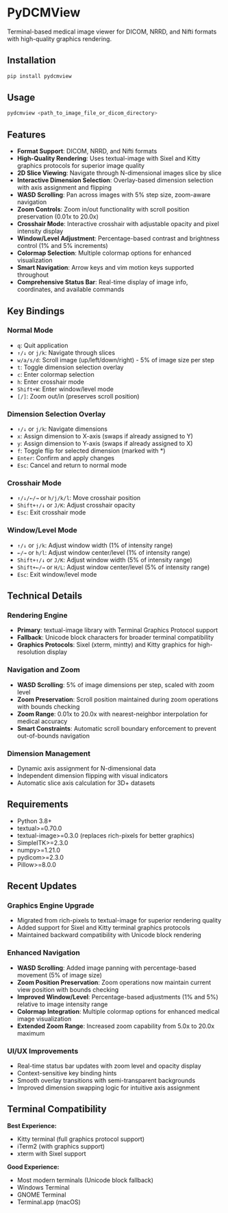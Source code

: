 # PyDCMView

Terminal-based medical image viewer for DICOM, NRRD, and Nifti formats with high-quality graphics rendering.

## Installation

```bash
pip install pydcmview
```

## Usage

```bash
pydcmview <path_to_image_file_or_dicom_directory>
```

## Features

- **Format Support**: DICOM, NRRD, and Nifti formats
- **High-Quality Rendering**: Uses textual-image with Sixel and Kitty graphics protocols for superior image quality
- **2D Slice Viewing**: Navigate through N-dimensional images slice by slice
- **Interactive Dimension Selection**: Overlay-based dimension selection with axis assignment and flipping
- **WASD Scrolling**: Pan across images with 5% step size, zoom-aware navigation
- **Zoom Controls**: Zoom in/out functionality with scroll position preservation (0.01x to 20.0x)
- **Crosshair Mode**: Interactive crosshair with adjustable opacity and pixel intensity display
- **Window/Level Adjustment**: Percentage-based contrast and brightness control (1% and 5% increments)
- **Colormap Selection**: Multiple colormap options for enhanced visualization
- **Smart Navigation**: Arrow keys and vim motion keys supported throughout
- **Comprehensive Status Bar**: Real-time display of image info, coordinates, and available commands

## Key Bindings

### Normal Mode
- `q`: Quit application
- `↑/↓` or `j/k`: Navigate through slices
- `w/a/s/d`: Scroll image (up/left/down/right) - 5% of image size per step
- `t`: Toggle dimension selection overlay
- `c`: Enter colormap selection
- `h`: Enter crosshair mode
- `Shift+W`: Enter window/level mode
- `[/]`: Zoom out/in (preserves scroll position)

### Dimension Selection Overlay
- `↑/↓` or `j/k`: Navigate dimensions
- `x`: Assign dimension to X-axis (swaps if already assigned to Y)
- `y`: Assign dimension to Y-axis (swaps if already assigned to X)  
- `f`: Toggle flip for selected dimension (marked with *)
- `Enter`: Confirm and apply changes
- `Esc`: Cancel and return to normal mode

### Crosshair Mode
- `↑/↓/←/→` or `h/j/k/l`: Move crosshair position
- `Shift+↑/↓` or `J/K`: Adjust crosshair opacity
- `Esc`: Exit crosshair mode

### Window/Level Mode
- `↑/↓` or `j/k`: Adjust window width (1% of intensity range)
- `←/→` or `h/l`: Adjust window center/level (1% of intensity range)
- `Shift+↑/↓` or `J/K`: Adjust window width (5% of intensity range)
- `Shift+←/→` or `H/L`: Adjust window center/level (5% of intensity range)
- `Esc`: Exit window/level mode

## Technical Details

### Rendering Engine
- **Primary**: textual-image library with Terminal Graphics Protocol support
- **Fallback**: Unicode block characters for broader terminal compatibility
- **Graphics Protocols**: Sixel (xterm, mintty) and Kitty graphics for high-resolution display

### Navigation and Zoom
- **WASD Scrolling**: 5% of image dimensions per step, scaled with zoom level
- **Zoom Preservation**: Scroll position maintained during zoom operations with bounds checking
- **Zoom Range**: 0.01x to 20.0x with nearest-neighbor interpolation for medical accuracy
- **Smart Constraints**: Automatic scroll boundary enforcement to prevent out-of-bounds navigation

### Dimension Management
- Dynamic axis assignment for N-dimensional data
- Independent dimension flipping with visual indicators
- Automatic slice axis calculation for 3D+ datasets

## Requirements

- Python 3.8+
- textual>=0.70.0
- textual-image>=0.3.0 (replaces rich-pixels for better graphics)
- SimpleITK>=2.3.0
- numpy>=1.21.0
- pydicom>=2.3.0
- Pillow>=8.0.0

## Recent Updates

### Graphics Engine Upgrade
- Migrated from rich-pixels to textual-image for superior rendering quality
- Added support for Sixel and Kitty terminal graphics protocols
- Maintained backward compatibility with Unicode block rendering

### Enhanced Navigation
- **WASD Scrolling**: Added image panning with percentage-based movement (5% of image size)
- **Zoom Position Preservation**: Zoom operations now maintain current view position with bounds checking
- **Improved Window/Level**: Percentage-based adjustments (1% and 5%) relative to image intensity range
- **Colormap Integration**: Multiple colormap options for enhanced medical image visualization
- **Extended Zoom Range**: Increased zoom capability from 5.0x to 20.0x maximum

### UI/UX Improvements
- Real-time status bar updates with zoom level and opacity display
- Context-sensitive key binding hints
- Smooth overlay transitions with semi-transparent backgrounds
- Improved dimension swapping logic for intuitive axis assignment

## Terminal Compatibility

**Best Experience:**
- Kitty terminal (full graphics protocol support)
- iTerm2 (with graphics support)
- xterm with Sixel support

**Good Experience:**
- Most modern terminals (Unicode block fallback)
- Windows Terminal
- GNOME Terminal
- Terminal.app (macOS)
